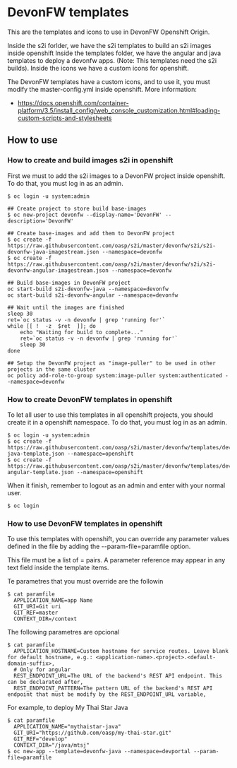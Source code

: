 # DevonFW templates

This are the templates and icons to use in DevonFW Openshift Origin.

Inside the s2i forlder, we have the s2i templates to build an s2i images inside openshift
Inside the templates folder, we have the angular and java templates to deploy a devonfw apps. (Note: This templates need the s2i builds).
Inside the icons we have a custom icons for openshift.

The DevonFW templates have a custom icons, and to use it, you must modify the master-config.yml inside openshift. More information:
- https://docs.openshift.com/container-platform/3.5/install_config/web_console_customization.html#loading-custom-scripts-and-stylesheets

## How to use

### How to create and build images s2i in openshift

First we must to add the s2i images to a DevonFW project inside openshift. To do that, you must log in as an admin.
```
$ oc login -u system:admin

## Create project to store build base-images
$ oc new-project devonfw --display-name='DevonFW' --description='DevonFW'

## Create base-images and add them to DevonFW project
$ oc create -f https://raw.githubusercontent.com/oasp/s2i/master/devonfw/s2i/s2i-devonfw-java-imagestream.json --namespace=devonfw
$ oc create -f https://raw.githubusercontent.com/oasp/s2i/master/devonfw/s2i/s2i-devonfw-angular-imagestream.json --namespace=devonfw

## Build base-images in DevonFW project
oc start-build s2i-devonfw-java --namespace=devonfw
oc start-build s2i-devonfw-angular --namespace=devonfw

## Wait until the images are finished
sleep 30
ret=`oc status -v -n devonfw | grep 'running for'`
while [[ !  -z  $ret  ]]; do
    echo "Waiting for build to complete..."
    ret=`oc status -v -n devonfw | grep 'running for'`
    sleep 30
done

## Setup the DevonFW project as "image-puller" to be used in other projects in the same cluster
oc policy add-role-to-group system:image-puller system:authenticated --namespace=devonfw

```

### How to create DevonFW templates in openshift

To let all user to use this templates in all openshift projects, you should create it in a openshift namespace. To do that, you must log in as an admin.
```
$ oc login -u system:admin
$ oc create -f https://raw.githubusercontent.com/oasp/s2i/master/devonfw/templates/devonfw-java-template.json --namespace=openshift
$ oc create -f https://raw.githubusercontent.com/oasp/s2i/master/devonfw/templates/devonfw-angular-template.json --namespace=openshift
```

When it finish, remember to logout as an admin and enter with your normal user.
```
$ oc login
```
	
### How to use DevonFW templates in openshift

To use this templates with openshift, you can override any parameter values defined in the file by adding the --param-file=paramfile option.

This file must be a list of <name>=<value> pairs. A parameter reference may appear in any text field inside the template items.

Te parametres that you must override are the followin

    $ cat paramfile
      APPLICATION_NAME=app Name
	  GIT_URI=Git uri
	  GIT_REF=master
	  CONTEXT_DIR=/context
		
The following parametres are opcional

	$ cat paramfile
	  APPLICATION_HOSTNAME=Custom hostname for service routes. Leave blank for default hostname, e.g.: <application-name>.<project>.<default-domain-suffix>,
	  # Only for angular
	  REST_ENDPOINT_URL=The URL of the backend's REST API endpoint. This can be declarated after,
	  REST_ENDPOINT_PATTERN=The pattern URL of the backend's REST API endpoint that must be modify by the REST_ENDPOINT_URL variable,

For example, to deploy My Thai Star Java

    $ cat paramfile
	  APPLICATION_NAME="mythaistar-java"
	  GIT_URI="https://github.com/oasp/my-thai-star.git"
	  GIT_REF="develop"
	  CONTEXT_DIR="/java/mtsj"
    $ oc new-app --template=devonfw-java --namespace=devportal --param-file=paramfile

